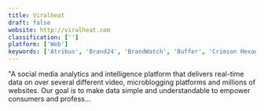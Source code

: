 ```yaml
---
title: Viralheat
draft: false 
website: http://viralheat.com
classification: ['']
platform: ['Web']
keywords: ['Atribus', 'Brand24', 'BrandWatch', 'Buffer', 'Crimson Hexagon', 'Critical Mention', 'HootSuite', 'KAWO', 'NUVI', 'Outbound Engine', 'Sendible', 'Social Mention', 'SocialOomph', 'Spredfast', 'Sprinklr', 'Sysomos MAP', 'TeamStatus', 'Visible Intelligence', 'Zoho Social', 'mention', 'quintly']
---
```

"A social media analytics and intelligence platform that delivers real-time data on over several different video, microblogging platforms and millions of websites. Our goal is to make data simple and understandable to empower consumers and profess...